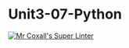 # Unit3-07-Python
[![Mr Coxall's Super Linter](https://github.com/<ICS3U-C-Programming-Enoch-O/Unit3-07-Python>/workflows/Mr%20Coxall's%20Super%20Linter/badge.svg)](https://github.com/<ICS3U-C-Programming-Enoch-O/Unit3-07-Python>/actions/)
